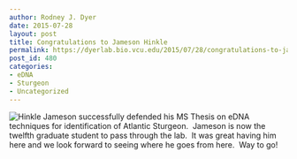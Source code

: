 ```yaml
---
author: Rodney J. Dyer
date: 2015-07-28
layout: post
title: Congratulations to Jameson Hinkle
permalink: https://dyerlab.bio.vcu.edu/2015/07/28/congratulations-to-jameson-hinkle/index.html
post_id: 480
categories: 
- eDNA
- Sturgeon
- Uncategorized
---
```

![Hinkle](http://dyerlab.bio.vcu.edu/wp-content/uploads/sites/4831/2015/01/Hinkle-e1421078975142.png)
Jameson successfully defended his MS Thesis on eDNA techniques for identification of Atlantic Sturgeon.  Jameson is now the twelfth graduate student to pass through the lab.  It was great having him here and we look forward to seeing where he goes from here.  Way to go!
